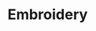---
title: Embroidery
crosslinks:
- CrossStitch
- Etsy
- ArtisanGifts
- streetwear
- entwives
- Beading
- ScarlettJohansson
- marijuanaenthusiasts
- tractors
- Cakes
- YOI
---